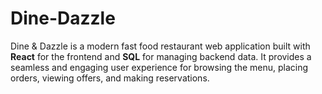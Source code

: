 # Dine-Dazzle
Dine &amp; Dazzle is a modern fast food restaurant web application built with **React** for the frontend and **SQL** for managing backend data. It provides a seamless and engaging user experience for browsing the menu, placing orders, viewing offers, and making reservations.
